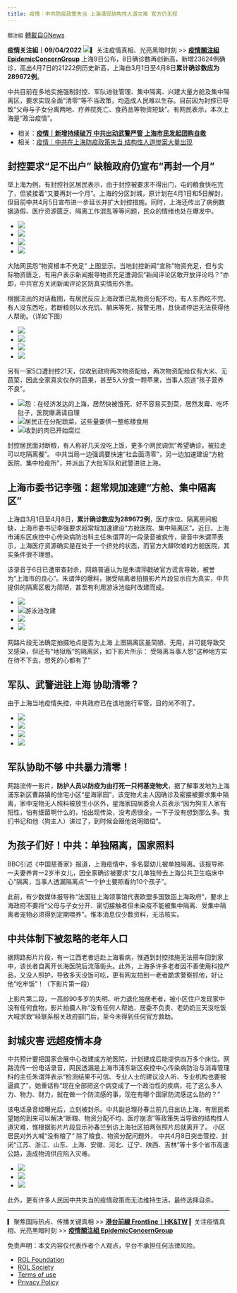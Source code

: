 ```yaml
---
title: 疫情｜中共防疫政策失当 上海涌现结构性人道灾难 官方仍无视
---
```

`關注組` [轉載自GNews](https://gnews.org/zh-hans/2316486/)

**疫情关注組｜09/04/2022**
![](https://assets.gnews.org/wp-content/uploads/2022/04/Trading-Company-5.png)▎关注疫情真相、光亮黑暗时刻 &gt;&gt; [**疫情關注組 EpidemicConcernGroup**](https://gettr.com/user/mightygroup)
上海9日公布，8日确诊数再创新高，新增23624例确诊，高出4月7日的21222例历史新高，上海自3月1日至4月8日**累计确诊数应为289672例**。

中共目前在多地实施强制封控、军队进驻管理、集中隔离、兴建大量方舱及集中隔离区，要求实现全面“清零”等不当政策，均造成人民难以生存。目前因为封控已导致“父母与子女分离两地、疗养院死亡、食药品等物资短缺”。有网民表示，本次上海是“政治疫情”。

- 相关：**[疫情｜新增持续破万 中共出动武警严管 上海市民发起团购自救](https://gnews.org/zh-hans/2296313/)**
- 相关：[疫情｜中共在上海防疫政策失当 结构性人道惨案大量出现](https://gnews.org/zh-hans/2308179/)


## 封控要求“足不出户” 缺粮政府仍宣布“再封一个月”

举上海为例，有封控社区居民表示，由于封控被要求不得出门，屯的粮食快吃完了，但紧接着“又要再封一个月”。上海的分区封城，原计划在4月1日和5日解封，但目前中共4月5日宣布进一步延长并扩大封控措施。同时，上海还传出了病例数据造假、医疗资源匮乏、隔离工作混乱等等问题，民众的情绪也处在爆发中。

- [![](https://assets.gnews.org/wp-content/uploads/2022/04/444f9146a5dac20f5ff2b542e91f966c-374x720.jpg)](https://assets.gnews.org/wp-content/uploads/2022/04/444f9146a5dac20f5ff2b542e91f966c.jpg)
- [![](https://assets.gnews.org/wp-content/uploads/2022/04/8151bf3fa5ee6011112e8f1d24c6b551-274x720.jpg)](https://assets.gnews.org/wp-content/uploads/2022/04/8151bf3fa5ee6011112e8f1d24c6b551.jpg)
- [![](https://assets.gnews.org/wp-content/uploads/2022/04/e2dd8049b7c04d986c34d1ed07ba9370-319x720.jpg)](https://assets.gnews.org/wp-content/uploads/2022/04/e2dd8049b7c04d986c34d1ed07ba9370.jpg)
- [![](https://assets.gnews.org/wp-content/uploads/2022/04/e8add01059e0a95421bc48f93d3595e3-425x720.jpg)](https://assets.gnews.org/wp-content/uploads/2022/04/e8add01059e0a95421bc48f93d3595e3.jpg)

大陆网民怨“物资根本不充足”
上图显示，当地封控新闻“宣称”物资充足，但与实际物资匮乏，有用户表示新闻报导物资充足遭调侃“新闻评论区敢开放评论吗？”亦即，中共官方关闭新闻评论区防真实情形外泄。

根据流出的对话截图，有居民反应上海政策已乱物资分配不均，有人东西吃不完、有人没东西吃，若断粮则以水充饥、躺床等死，报警无用，且快递停运无法获得他人帮助。（详如下图）

- [![](https://assets.gnews.org/wp-content/uploads/2022/04/截圖-2022-04-09-下午3.56.31.png)](https://assets.gnews.org/wp-content/uploads/2022/04/截圖-2022-04-09-下午3.56.31.png)
- [![](https://assets.gnews.org/wp-content/uploads/2022/04/截圖-2022-04-09-下午3.56.39.png)](https://assets.gnews.org/wp-content/uploads/2022/04/截圖-2022-04-09-下午3.56.39.png)
- [![](https://assets.gnews.org/wp-content/uploads/2022/04/截圖-2022-04-09-下午3.56.48.png)](https://assets.gnews.org/wp-content/uploads/2022/04/截圖-2022-04-09-下午3.56.48.png)
- [![](https://assets.gnews.org/wp-content/uploads/2022/04/截圖-2022-04-09-下午3.56.56.png)](https://assets.gnews.org/wp-content/uploads/2022/04/截圖-2022-04-09-下午3.56.56.png)


另有一家5口遭封控21天，仅收到政府两次物资配给，两次物资配给仅有大米、无蔬菜，因此全家真实仅存的蔬果，甚至5人分食一颗苹果，当事人怨道“孩子营养不良”。

- [![](https://assets.gnews.org/wp-content/uploads/2022/04/5ed2c48b80de11cbd22b97c79da30174.jpg)](https://assets.gnews.org/wp-content/uploads/2022/04/5ed2c48b80de11cbd22b97c79da30174.jpg)怨：在经济发达的上海，居然快被饿死、好不容易买到菜，居然发霉、吃坏肚子，医院爆满请自理
- [![](https://assets.gnews.org/wp-content/uploads/2022/04/0032f37eb21fbe39206035c33c059207.jpg)](https://assets.gnews.org/wp-content/uploads/2022/04/0032f37eb21fbe39206035c33c059207.jpg)居民正在分配蔬菜，这些量要供一整栋楼食用
- [![](https://assets.gnews.org/wp-content/uploads/2022/04/10601c634b428f539b3a4fa4c5d16b2d.jpg)](https://assets.gnews.org/wp-content/uploads/2022/04/10601c634b428f539b3a4fa4c5d16b2d.jpg)收到的肉已开始腐烂


封控居民面对断粮，有人称好几天没吃上饭，更多个网民调侃“希望确诊，被拉走可以吃隔离餐”。 中共当局一边强调要快速“社会面清零”，另一边加速建设“方舱医院、集中检疫所”，并派出了大批军队和武警进驻上海。

## 上海市委书记李强：超常规加速建“方舱、集中隔离区”

上海自3月1日至4月8日，**累计确诊数应为289672例**，医疗床位、隔离房间极缺，上海市委书记李强要求超常规加速建设“方舱医院、集中隔离区”。近日，上海市浦东区疾控中心传染病防治科主任朱谓萍的一段录音被疯传，录音中朱谓萍表示，上海医疗资源确实是在处于一个挤兑的状态，而官方大肆吹嘘的方舱医院，其实条件很不理想。

该录音于6日已遭审查封杀，网路普遍认为是朱谓萍戳破官方谎言导致，被誉为“上海市的良心”。朱谓萍的爆料，据受隔离者拍摄影片片段显示应为真实，中共提供的隔离区极为简陋，甚至有利用游泳池临时改建而成。

- [![](https://assets.gnews.org/wp-content/uploads/2022/04/IMG_9401.jpg)](https://assets.gnews.org/wp-content/uploads/2022/04/IMG_9401.jpg)
- [![](https://assets.gnews.org/wp-content/uploads/2022/04/IMG_F75403C46E4A-1.jpeg)](https://assets.gnews.org/wp-content/uploads/2022/04/IMG_F75403C46E4A-1.jpeg)游泳池改建
- [![](https://assets.gnews.org/wp-content/uploads/2022/04/867ff9dcbc226ed95d679f9b17f9c1a8.jpg)](https://assets.gnews.org/wp-content/uploads/2022/04/867ff9dcbc226ed95d679f9b17f9c1a8.jpg)
- [![](https://assets.gnews.org/wp-content/uploads/2022/04/8b728ba2bddd4f2c95570bd8cd138e22.jpg)](https://assets.gnews.org/wp-content/uploads/2022/04/8b728ba2bddd4f2c95570bd8cd138e22.jpg)

网路片段无法确定拍摄地点是否为上海
上图隔离区虽简陋、无用，并可能导致交叉感染，但还有“地狱版”的隔离区，如下影片所示：
受隔离当事人怨“这种地方实在待不下去，想死的心都有了”
## 军队、武警进驻上海 协助清零？

由于上海当地疫情失控，中共政府已在该地施行军管，目的尚不明了。

- [![](https://assets.gnews.org/wp-content/uploads/2022/04/IMG_20220408_134529_187.jpg)](https://assets.gnews.org/wp-content/uploads/2022/04/IMG_20220408_134529_187.jpg)
- [![](https://assets.gnews.org/wp-content/uploads/2022/04/aa2e46e486258337bfd7df6f20fde4b7.jpg)](https://assets.gnews.org/wp-content/uploads/2022/04/aa2e46e486258337bfd7df6f20fde4b7.jpg)
- [![](https://assets.gnews.org/wp-content/uploads/2022/04/160207134bb5c8a739b278579386fa88.jpg)](https://assets.gnews.org/wp-content/uploads/2022/04/160207134bb5c8a739b278579386fa88.jpg)
- [![](https://assets.gnews.org/wp-content/uploads/2022/04/30c2783c036919253198ea462659176f.jpg)](https://assets.gnews.org/wp-content/uploads/2022/04/30c2783c036919253198ea462659176f.jpg)


## 军队协助不够 中共暴力清零！

网路流传一影片，**防护人员以防疫为由打死一只柯基宠物犬**，据了解事发地为上海浦东新区曹路镇的住宅小区“星海家园”，该宠物犬主人因确诊及密接被要求集中隔离，家中宠物无人照料被放生小区外，星海家园居委会人员表示“因为狗主人家有阳性，怕有细菌啊什么的，怕出现传染，没考虑很全，一下子没有想到那么多。我们书记和他（狗主人）讲过了，到时候会跟他说明赔偿”。

## 为孩子们好！中共：单独隔离，国家照料

BBC引述《中国慈善家》报道，上海疫情中，多名婴幼儿被单独隔离。该报导称一夫妻养育一2岁半女儿，因全家确诊被要求“女儿单独带去上海公共卫生临床中心”隔离，当事人透漏隔离点“一个护士要照看约10个孩子”。

此前，有少数媒体报导称“法国驻上海领事馆代表欧盟多国致函上海政府”，要求上海政府不要将“父母与子女分开、密切接触者但未染疫不能被集中隔离、受集中隔离者宠物必须得到定期喂养”。惟本消息仅少数资料，无法核实。

## 中共体制下被忽略的老年人口

据网路影片片段，有一江西老者远赴上海看病，惟遇到封控措施无法搭车回到家中，该长者自离开长海医院后流落街头。此外，上海多许多老者因不善使用科技产品，又没人照护，导致多天没饭可吃，更有网友拍到一老者跪求警察抓他，好让他“吃牢饭”！（下影片第一段）

上影片第二段，一高龄90多岁的失明、听力退化独居老者，被小区住户发现家中没有任何食物，影片拍摄人称“没有任何人帮她、居委不负责、老奶奶三天没吃饭大喊求救”经联系相关政府部门后，至今未得到任何官方救助。

## 封城灾害 远超疫情本身

中共预计要把国家会展中心改建成方舱医院，计划建成后能提供四万多个床位。网路流传一份电话录音，网民透漏是上海市浦东新区疾控中心传染病防治与消毒管理科的主任朱谓萍表示“检测结果不可信、专业人士的建议没人听、专业机构也要被逼疯了”。她重话称“现在全部把这个病变成了一个政治性的疾病，花了这么多人力、物力、财力，就在做一个防流感的事，现在有哪个国家防流感这么防的？”

该电话录音经曝光后，立刻被封杀。中共副总理孙春兰前几日出访上海，有居民希望她的到来可以解决“断粮、物资分配不均、医疗崩溃”等政策失当导致的结构性人道灾难，惟根据影片片段显示孙春兰到访上海社区拍两张照片后就离开了。
小区居民对外大喊“没有粮了”
除了粮食、物资分配问题外， 中共4月8日突击管控、封闭“江苏、浙江、山东、上海、安徽、河北、辽宁、陕西、吉林”等十多个省市高速公路，造成物流供应陷入灾难。

- ![](https://assets.gnews.org/wp-content/uploads/2022/04/dc86b5ef49b04e39885de2961c2f3bad.jpeg)
- ![](https://assets.gnews.org/wp-content/uploads/2022/04/2e7cb737a66c4ac780bb54bed4351b02-1.jpeg)
- ![](https://assets.gnews.org/wp-content/uploads/2022/04/93685d40137749fcb806dc02bbee4672.jpeg)


此外，更有许多人民因中共失当的疫情政策而无法维持生活，最终选择自杀。

* * *

▎聚焦国际热点、传播关键真相 &gt;&gt; [**港台前線 Frontline｜HK&TW**](https://gettr.com/user/hktwfrontline)
▎关注疫情真相、光亮黑暗时刻 &gt;&gt; [**疫情關注組 EpidemicConcernGroup**](https://gettr.com/user/mightygroup)

 

免责声明：本文内容仅代表作者个人观点，平台不承担任何法律风险。

- [ROL Foundation](https://rolfoundation.org/)
- [ROL Society](https://rolsociety.org/)
- [Terms of use](https://gnews.org/terms-of-use-3/)
- [Privacy Policy](https://gnews.org/privacy-policy/)
